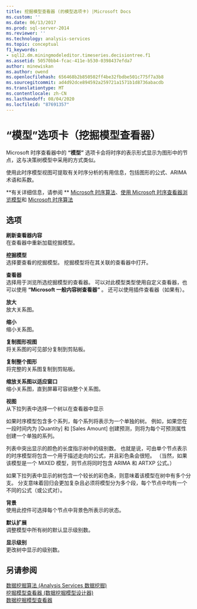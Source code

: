 ```yaml
---
title: 挖掘模型查看器 (的模型选项卡) |Microsoft Docs
ms.custom: ''
ms.date: 06/13/2017
ms.prod: sql-server-2014
ms.reviewer: ''
ms.technology: analysis-services
ms.topic: conceptual
f1_keywords:
- sql12.dm.miningmodeleditor.timeseries.decisiontree.f1
ms.assetid: 50570bb4-fcac-411e-b530-0398437efda7
author: minewiskan
ms.author: owend
ms.openlocfilehash: 656468b2b850502ff4be32fbdbe501c775f7a3b8
ms.sourcegitcommit: ad4d92dce894592a259721a1571b1d8736abacdb
ms.translationtype: MT
ms.contentlocale: zh-CN
ms.lasthandoff: 08/04/2020
ms.locfileid: "87691357"
---
```

# <a name="model-tab-mining-model-viewers"></a>“模型”选项卡（挖掘模型查看器）
  Microsoft 时序查看器中的 **“模型”** 选项卡会将时序的表示形式显示为图形中的节点，这与决策树模型中采用的方式类似。  
  
 使用此时序模型视图可提取有关时序分析的有用信息，包括图形的公式、ARIMA 术语和系数。  
  
 **有关详细信息，请参阅 ** [Microsoft 时序算法](data-mining/microsoft-time-series-algorithm.md)、[使用 Microsoft 时序查看器浏览模型](data-mining/browse-a-model-using-the-microsoft-time-series-viewer.md)和 [Microsoft 时序算法](data-mining/microsoft-time-series-algorithm.md)  
  
## <a name="options"></a>选项  
 **刷新查看器内容**  
 在查看器中重新加载挖掘模型。  
  
 **挖掘模型**  
 选择要查看的挖掘模型。 挖掘模型将在其关联的查看器中打开。  
  
 **查看器**  
 选择用于浏览所选挖掘模型的查看器。 可以对此模型类型使用自定义查看器，也可以使用 **“Microsoft 一般内容树查看器”** 。 还可以使用插件查看器（如果有）。  
  
 **放大**  
 放大关系图。  
  
 **缩小**  
 缩小关系图。  
  
 **复制图形视图**  
 将关系图的可见部分复制到剪贴板。  
  
 **复制整个图形**  
 将完整的关系图复制到剪贴板。  
  
 **缩放关系图以适应窗口**  
 缩小关系图，直到屏幕可容纳整个关系图。  
  
 **视图**  
 从下拉列表中选择一个树以在查看器中显示  
  
 如果时序模型包含多个系列，每个系列将表示为一个单独的树。 例如，如果您在一段时间内为 [Quantity] 和 [Sales Amount] 创建预测，则将为每个可预测属性创建一个单独的系列。  
  
 列表中突出显示的颜色的长度指示树中的级别数。 也就是说，可由单个节点表示的时序模型将包含一个用于描述走向的公式，并且彩色条会很短。 （当然，如果该模型是一个 MIXED 模型，则节点将同时包含 ARIMA 和 ARTXP 公式。）  
  
 如果下拉列表中显示的树包含一个较长的彩色条，则意味着该模型在树中有多个分支。 分支意味着回归会更加复杂且必须将模型分为多个段，每个节点中均有一个不同的公式（或公式对）。  
  
 **背景**  
 使用此控件可选择每个节点中背景色所表示的状态。  
  
 **默认扩展**  
 调整模型中所有树的默认显示级别数。  
  
 **显示级别**  
 更改树中显示的级别数。  
  
## <a name="see-also"></a>另请参阅  
 [数据挖掘算法 &#40;Analysis Services 数据挖掘&#41;](data-mining/data-mining-algorithms-analysis-services-data-mining.md)   
 [挖掘模型查看器 &#40;数据挖掘模型设计器&#41;](mining-model-viewers-data-mining-model-designer.md)   
 [数据挖掘模型查看器](data-mining/data-mining-model-viewers.md)  
  
  

